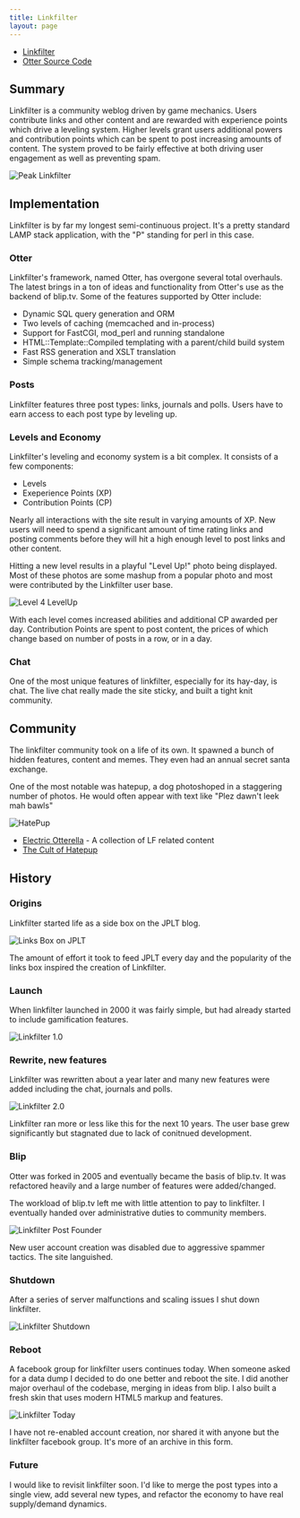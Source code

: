 ```yaml
---
title: Linkfilter
layout: page
---
```


* [Linkfilter](http://linkfilter.net)
* [Otter Source Code](http://github.com/potatono/lf2)

## Summary

Linkfilter is a community weblog driven by game mechanics.  Users contribute links and other content and are rewarded with experience points which drive a leveling system.  Higher levels grant users additional powers and contribution points which can be spent to post increasing amounts of content.  The system proved to be fairly effective at both driving user engagement as well as preventing spam.

![Peak Linkfilter](linkfilter-2.0.png)

## Implementation

Linkfilter is by far my longest semi-continuous project.  It's a pretty
standard LAMP stack application, with the "P" standing for perl in this
case.

### Otter

Linkfilter's framework, named Otter, has overgone several total overhauls.  The latest brings in a ton of ideas and functionality from Otter's use as the backend of blip.tv.  Some of the features supported by Otter include:

* Dynamic SQL query generation and ORM
* Two levels of caching (memcached and in-process)
* Support for FastCGI, mod_perl and running standalone
* HTML::Template::Compiled templating with a parent/child build system
* Fast RSS generation and XSLT translation
* Simple schema tracking/management

### Posts

Linkfilter features three post types: links, journals and polls.  Users have to earn access to each post type by leveling up.

### Levels and Economy

Linkfilter's leveling and economy system is a bit complex.  It consists of
a few components:

* Levels
* Exeperience Points (XP)
* Contribution Points (CP)

Nearly all interactions with the site result in varying amounts of XP.  New
users will need to spend a significant amount of time rating links and posting comments before they will hit a high enough level to post links
and other content.

Hitting a new level results in a playful "Level Up!" photo being displayed.  Most of these photos are some mashup from a popular photo and most were contributed by the Linkfilter user base.

![Level 4 LevelUp](http://linkfilter.net/images/levelups/level4.jpg)

With each level comes increased abilities and additional CP awarded per day.  Contribution Points are spent to post content, the prices of which change based on number of posts in a row, or in a day.

### Chat

One of the most unique features of linkfilter, especially for its hay-day, is chat.  The live chat really made the site sticky, and built a tight knit community.

## Community

The linkfilter community took on a life of its own.  It spawned a bunch of hidden features, content and memes.  They even had an annual secret santa exchange.

One of the most notable was hatepup, a dog photoshoped in a staggering number of photos.  He would often appear with text like "Plez dawn't leek mah bawls"

![HatePup](http://img.photobucket.com/albums/v453/lola_ice/truckpup.jpg)

* [Electric Otterella](http://linkfilter.net/journals/7118) - A collection of LF related content
* [The Cult of Hatepup](http://blog.worshiptheglitch.com/post/4585410328/the-cult-of-hatepup)

## History

### Origins

Linkfilter started life as a side box on the JPLT blog.

![Links Box on JPLT](jplt-links.png)

The amount of effort it took to feed JPLT every day and the popularity of the links box inspired the creation of Linkfilter.

### Launch

When linkfilter launched in 2000 it was fairly simple, but had already started to include gamification features.

![Linkfilter 1.0](linkfilter-1.0.png)

### Rewrite, new features

Linkfilter was rewritten about a year later and many new features were added including the chat, journals and polls.  

![Linkfilter 2.0](linkfilter-2.0.png)

Linkfilter ran more or less like this for the next 10 years.  The user base grew significantly but stagnated due to lack of conitnued development.

### Blip

Otter was forked in 2005 and eventually became the basis of blip.tv.  It was refactored heavily and a large number of features were added/changed.

The workload of blip.tv left me with little attention to pay to linkfilter.  I eventually handed over administrative duties to community members.

![Linkfilter Post Founder](linkfilter-post-founder.png)

New user account creation was disabled due to aggressive spammer tactics. The site languished.

### Shutdown

After a series of server malfunctions and scaling issues I shut down linkfilter.

![Linkfilter Shutdown](linkfilter-shutdown.png)

### Reboot

A facebook group for linkfilter users continues today.  When someone asked for a data dump I decided to do one better and reboot the site.  I did another major overhaul of the codebase, merging in ideas from blip.  I also built a fresh skin that uses modern HTML5 markup and features.

![Linkfilter Today](screenshot.png)

I have not re-enabled account creation, nor shared it with anyone but the linkfilter facebook group.  It's more of an archive in this form.

### Future

I would like to revisit linkfilter soon.  I'd like to merge the post types into a single view, add several new types, and refactor the economy to have real supply/demand dynamics.



